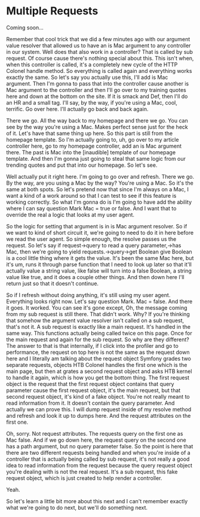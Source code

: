 # Multiple Requests

Coming soon...

Remember that cool trick that we did a few minutes ago with our argument value
resolver that allowed us to have an is Mac argument to any controller in our system.
Well does that also work in a controller? That is called by sub request. Of course
cause there's nothing special about this. This isn't when, when this controller is
called, it's a completely new cycle of the HTTP Colonel handle method. So everything
is called again and everything works exactly the same. So let's say you actually use
this, I'll add is Mac argument. Then I'm gonna to pass that into the controller cause
another is Mac argument to the controller and then I'll go over to my training quotes
here and down at the bottom on the site. If it is smack and Def, then I'll do an HR
and a small tag. I'll say, by the way, if you're using a Mac, cool, terrific. Go over
here. I'll actually go back and back again.

There we go. All the way back to my homepage and there we go. You can see by the way
you're using a Mac. Makes perfect sense just for the heck of it. Let's have that same
thing up here. So this part is still from the homepage template. So I'm actually
going to, uh, go over to my article controller here, go to my homepage controller,
add an is Mac argument there. The past is Mac into the [inaudible] template of our
homepage template. And then I'm gonna just going to steal that same logic from our
trending quotes and put that into our homepage. So let's see.

Well actually put it right here. I'm going to go over and refresh. There we go. By
the way, are you using a Mac by the way? You're using a Mac. So it's the same at both
spots. So let's pretend now that since I'm always on a Mac, I want a kind of a work
around so that I can test to see if this feature is working correctly. So what I'm
gonna do is I'm going to have add the ability where I can say question Mark Mac =
true or false. And I want that to override the real a logic that looks at my user
agent.

So the logic for setting that argument is in is Mac argument resolver. So if we want
to kind of short circuit it, we're going to need to do it in here before we read the
user agent. So simple enough, the resolve passes us the request. So let's say if
request->query to read a query parameter,->has Mac, then we're going to yield
requests.->query->get Boolean give Boolean is a cool little thing where it gets the
value. It's been the same Mac here, but it's um, runs it through parse function that
I need to look up later so that it'll actually value a string value, like false will
turn into a false Boolean, a string value like true, and it does a couple other
things. And then down here I'll return just so that it doesn't continue.

So if I refresh without doing anything, it's still using my user agent. Everything
looks right now. Let's say question Mark. Mac = false. And there it goes. It worked.
You can see it's gone except, Oh, the message coming from my sub request is still
there. That didn't work. Why? If you're thinking that somehow the argument value
resolver isn't called on a sub request, that's not it. A sub request is exactly like
a main request. It's handled in the same way. This functions actually being called
twice on this page. Once for the main request and again for the sub request. So why
are they different? The answer to that is that internally, if I click into the
profiler and go to performance, the request on top here is not the same as the
request down here and I literally am talking about the request object Symfony grades
two separate requests, objects HTB Colonel handles the first one which is the main
page, but then at grates a second request object and asks HTB kernel to handle it
again, which is how you get the bottom thing. The first request object is the request
that the first request object contains that query parameter cause the first request
object, it's the main request, but that second request object, it's kind of a fake
object. You're not really meant to read information from it. It doesn't contain the
query parameter. And actually we can prove this. I will dump request inside of my
resolve method and refresh and look it up to dumps here. And the request attributes
on the first one.

Oh, sorry. Not request attributes. The requests query on the first one as Mac false.
And if we go down here, the request query on the second one has a path argument, but
no query parameter false. So the point is here that there are two different requests
being handled and when you're inside of a controller that is actually being called by
sub request, it's not really a good idea to read information from the request because
the query request object you're dealing with is not the real request. It's a sub
request, this fake request object, which is just created to help render a controller.

Yeah.

So let's learn a little bit more about this next and I can't remember exactly what
we're going to do next, but we'll do something next.

